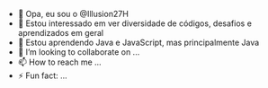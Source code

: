 - 👋 Opa, eu sou o @Illusion27H
- 👀 Estou interessado em ver diversidade de códigos, desafios e aprendizados em geral
- 🌱 Estou  aprendendo Java e JavaScript, mas principalmente Java
- 💞️ I’m looking to collaborate on ...
- 📫 How to reach me ...
- ⚡ Fun fact: ...

<!---
Illusion27H/Illusion27H is a ✨ special ✨ repository because its `README.md` (this file) appears on your GitHub profile.
You can click the Preview link to take a look at your changes.
--->
